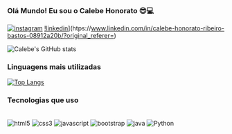 ### Olá Mundo! Eu sou o Calebe Honorato 😎💻

[![instagram](https://img.shields.io/badge/Instagram-E4405F?style=for-the-badge&logo=instagram&logoColor=white)](https://www.instagram.com/lelebe_lebe/) [!linkedin](htps://img.shields.io/badge/LinkedIn-0077B5?style=for-the-badge&logo=linkedin&logoColor=white)](htps://www.linkedin.com/in/calebe-honorato-ribeiro-bastos-08912a20b/?original_referer=)

![Calebe's GitHub stats](https://github-readme-stats.vercel.app/api?username=blacklebe&show_icons=true&theme=merko)

### Linguagens mais utilizadas
[![Top Langs](https://github-readme-stats.vercel.app/api/top-langs/?username=blacklebe)](https://github.com/blacklebe/github-readme-stats)

### Tecnologias que uso
<div style="display: incline_block"><br/>
    <img align=center alt="html5" src=https://img.shields.io/badge/HTML5-E34F26?style=for-the-badge&logo=html5&logoColor=white />
    <img align=center alt="css3" src=https://img.shields.io/badge/CSS3-1572B6?style=for-the-badge&logo=css3&logoColor=white  />
    <img align=center alt="javascript" src=https://img.shields.io/badge/JavaScript-F7DF1E?style=for-the-badge&logo=javascript&logoColor=black />
    <img align=center alt="bootstrap" src=https://img.shields.io/badge/Bootstrap-563D7C?style=for-the-badge&logo=bootstrap&logoColor=white />
    <img align=center alt="java" src=https://img.shields.io/badge/Java-ED8B00?style=for-the-badge&logo=openjdk&logoColor=white />
    <img align=center alt="Python" src=https://img.shields.io/badge/Python-14354C?style=for-the-badge&logo=python&logoColor=white />
</div>
